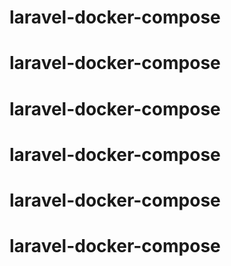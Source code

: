 # laravel-docker-compose
# laravel-docker-compose
# laravel-docker-compose
# laravel-docker-compose
# laravel-docker-compose
# laravel-docker-compose
